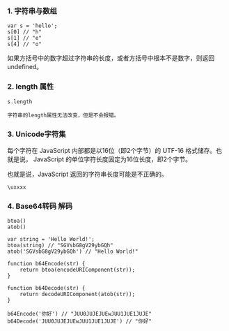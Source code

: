 ### 1. 字符串与数组

    var s = 'hello';
    s[0] // "h"
    s[1] // "e"
    s[4] // "o"

如果方括号中的数字超过字符串的长度，或者方括号中根本不是数字，则返回undefined。

### 2. length 属性

    s.length

    字符串的length属性无法改变，但是不会报错。

### 3. Unicode字符集

每个字符在 JavaScript 内部都是以16位（即2个字节）的 UTF-16 格式储存。也就是说，
JavaScript 的单位字符长度固定为16位长度，即2个字节。


也就是说，JavaScript 返回的字符串长度可能是不正确的。
    
    \uxxxx

### 4. Base64转码 解码
    
    btoa()
    atob()

    var string = 'Hello World!';
    btoa(string) // "SGVsbG8gV29ybGQh"
    atob('SGVsbG8gV29ybGQh') // "Hello World!"

    function b64Encode(str) {
        return btoa(encodeURIComponent(str));
    }

    function b64Decode(str) {
        return decodeURIComponent(atob(str));
    }

    b64Encode('你好') // "JUU0JUJEJUEwJUU1JUE1JUJE"
    b64Decode('JUU0JUJEJUEwJUU1JUE1JUJE') // "你好"